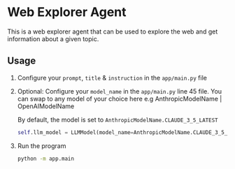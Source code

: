 # Web Explorer Agent

This is a web explorer agent that can be used to explore the web and get information about a given topic.

## Usage

1. Configure your `prompt`, `title` & `instruction` in the `app/main.py` file

2. Optional: Configure your `model_name` in the `app/main.py` line 45 file. You can swap to any model of your choice here e.g AnthropicModelName | OpenAIModelName

    By default, the model is set to `AnthropicModelName.CLAUDE_3_5_LATEST`

    ```python
    self.llm_model = LLMModel(model_name=AnthropicModelName.CLAUDE_3_5_LATEST)
    ```

3. Run the program

    ```bash
    python -m app.main
    ```

